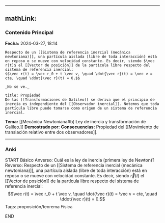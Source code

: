 
---
mathLink:
---
### Contenido Principal

**Fecha:** 2024-03-27, 18:14

```ad-theorem
Respecto de un [[Sistema de referencia inercial (mecánica newtoniana)]], una partícula aislada (libre de toda interacción) está en reposo o se mueve con velocidad constante. Es decir, siendo $\vec r(t)$ el [[Vector de posición]] de la partícula libre respecto del sistema de referencia inercial:
$$\vec r(t) = \vec r_0 + t \vec v, \quad \dot{\vec r}(t) = \vec v = cte, \quad \ddot{\vec r}(t) = 0.$$
```


```ad-proof
_No se ve._
```

```ad-note
title: Propiedad
De las [[Transformaciones de Galileo]] se deriva que el principio de inercia es independiente del [[Observador inercial]]. Notemos que toda partícula libre puede tomarse como origen de un sistema de referencia inercial.
```


**Tema:** [[Mecánica Newtoniana#b) Ley de inercia y transformación de Galileo.]]
**Demostrado por:**
**Consecuencias:** Propiedad del [[Movimiento de translación relativo entre dos observadores]].

---
### Anki

START
Básico
Anverso: Cuál es la ley de inercia (primera ley de Newton)?
Reverso: Respecto de un [[Sistema de referencia inercial (mecánica newtoniana)]], una partícula aislada (libre de toda interacción) está en reposo o se mueve con velocidad constante. Es decir, siendo $\vec r(t)$ el [[Vector de posición]] de la partícula libre respecto del sistema de referencia inercial:
$$\vec r(t) = \vec r_0 + t \vec v, \quad \dot{\vec r}(t) = \vec v = cte, \quad \ddot{\vec r}(t) = 0.$$
Tags: proposición/teorema Física
<!--ID: 1718033661230-->
END